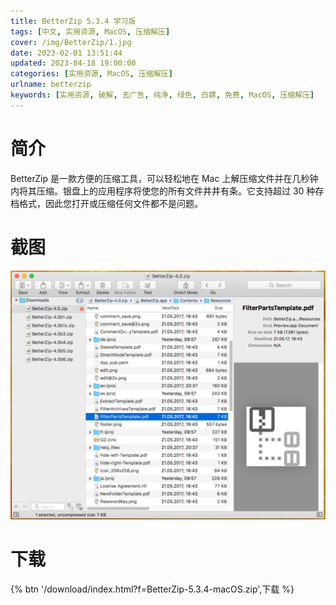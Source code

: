 ```yaml
---
title: BetterZip 5.3.4 学习版
tags: [中文, 实用资源, MacOS, 压缩解压]
cover: /img/BetterZip/1.jpg
date: 2023-02-01 13:51:44
updated: 2023-04-18 19:00:00
categories: [实用资源, MacOS, 压缩解压]
urlname: betterzip
keywords: [实用资源, 破解, 去广告, 纯净, 绿色, 白嫖, 免费, MacOS, 压缩解压]
---
```


# 简介

BetterZip 是一款方便的压缩工具，可以轻松地在 Mac 上解压缩文件并在几秒钟内将其压缩。银盘上的应用程序将使您的所有文件井井有条。它支持超过 30 种存档格式，因此您打开或压缩任何文件都不是问题。

# 截图

![](/img/BetterZip/2.png)

# 下载

{% btn '/download/index.html?f=BetterZip-5.3.4-macOS.zip',下载 %}
